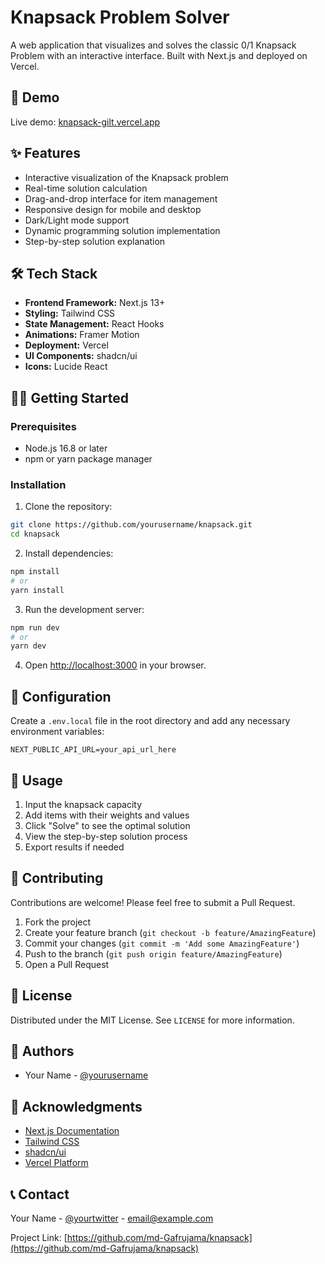 # Knapsack Problem Solver

A web application that visualizes and solves the classic 0/1 Knapsack Problem with an interactive interface. Built with Next.js and deployed on Vercel.

## 🚀 Demo

Live demo: [knapsack-gilt.vercel.app](https://knapsack-gilt.vercel.app)

## ✨ Features

- Interactive visualization of the Knapsack problem
- Real-time solution calculation
- Drag-and-drop interface for item management
- Responsive design for mobile and desktop
- Dark/Light mode support
- Dynamic programming solution implementation
- Step-by-step solution explanation

## 🛠️ Tech Stack

- **Frontend Framework:** Next.js 13+
- **Styling:** Tailwind CSS
- **State Management:** React Hooks
- **Animations:** Framer Motion
- **Deployment:** Vercel
- **UI Components:** shadcn/ui
- **Icons:** Lucide React

## 🏃‍♂️ Getting Started

### Prerequisites

- Node.js 16.8 or later
- npm or yarn package manager

### Installation

1. Clone the repository:
```bash
git clone https://github.com/yourusername/knapsack.git
cd knapsack
```

2. Install dependencies:
```bash
npm install
# or
yarn install
```

3. Run the development server:
```bash
npm run dev
# or
yarn dev
```

4. Open [http://localhost:3000](http://localhost:3000) in your browser.

## 🔧 Configuration

Create a `.env.local` file in the root directory and add any necessary environment variables:

```env
NEXT_PUBLIC_API_URL=your_api_url_here
```

## 📖 Usage

1. Input the knapsack capacity
2. Add items with their weights and values
3. Click "Solve" to see the optimal solution
4. View the step-by-step solution process
5. Export results if needed

## 🤝 Contributing

Contributions are welcome! Please feel free to submit a Pull Request.

1. Fork the project
2. Create your feature branch (`git checkout -b feature/AmazingFeature`)
3. Commit your changes (`git commit -m 'Add some AmazingFeature'`)
4. Push to the branch (`git push origin feature/AmazingFeature`)
5. Open a Pull Request

## 📝 License

Distributed under the MIT License. See `LICENSE` for more information.

## 👥 Authors

- Your Name - [@yourusername](https://github.com/md-Gafrujama)

## 🙏 Acknowledgments

- [Next.js Documentation](https://nextjs.org/docs)
- [Tailwind CSS](https://tailwindcss.com)
- [shadcn/ui](https://ui.shadcn.com)
- [Vercel Platform](https://vercel.com)

## 📞 Contact

Your Name - [@yourtwitter](https://twitter.com/yourtwitter) - email@example.com

Project Link: [https://github.com/md-Gafrujama/knapsack](https://github.com/md-Gafrujama/knapsack)
